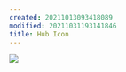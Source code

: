 ```yaml
---
created: 20211013093418089
modified: 20211031193141846
title: Hub Icon
---
```


![](https://raw.githubusercontent.com/zubayrrr/twiki/main/bin/image.7zk4te7pfv2.png)
